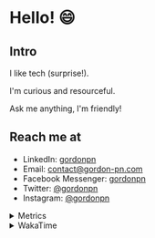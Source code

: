 # Hello! 😄

## Intro

I like tech (surprise!).

I'm curious and resourceful.

Ask me anything, I'm friendly!

## Reach me at

- LinkedIn: [gordonpn](https://www.linkedin.com/in/gordonpn/)
- Email: [contact@gordon-pn.com](mailto:contact@gordon-pn.com)
- Facebook Messenger: [gordonpn](https://www.messenger.com/t/Gordonpn)
- Twitter: [@gordonpn](https://twitter.com/Gordonpn)
- Instagram: [@gordonpn](https://www.instagram.com/gordonpn/)

<details>
  <summary>Metrics</summary>

  <img align="center" src="https://github.com/gordonpn/gordonpn/blob/master/github-metrics.svg" alt="GitHub Metrics">

</details>

<details>
  <summary>WakaTime</summary>

  <!--START_SECTION:waka-->
📊 **This Week I Spent My Time On** 

```text
💬 Programming Languages: 
Java                     8 hrs 23 mins       █████████████░░░░░░░░░░░░   51.99 % 
TypeScript               3 hrs 53 mins       ██████░░░░░░░░░░░░░░░░░░░   24.12 % 
Brazil Dependency Config 1 hr 11 mins        ██░░░░░░░░░░░░░░░░░░░░░░░   07.38 % 
XML                      46 mins             █░░░░░░░░░░░░░░░░░░░░░░░░   04.81 % 
Kotlin                   29 mins             █░░░░░░░░░░░░░░░░░░░░░░░░   03.06 % 

🔥 Editors: 
IntelliJ                 15 hrs 58 mins      █████████████████████████   99.09 % 
VS Code                  8 mins              ░░░░░░░░░░░░░░░░░░░░░░░░░   00.91 % 
```


 Last Updated on 25/10/2023 10:19:05 UTC
<!--END_SECTION:waka-->
</details>
